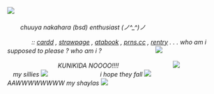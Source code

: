 ![](https://i.postimg.cc/KcDwr8jc/Untitled156-20250119194524.png)

<h6>ㅤ  ㅤchuuya nakahara (bsd) enthusiast (⁠ノ⁠^⁠_⁠^⁠)⁠ノ

ㅤ ㅤㅤㅤ:: [cardd](https://chuuyyaa.carrd.co/) , [strawpage](https://uponthetaintedsorroww.straw.page/) , [atabook](https://uponthetaintedsorrow.atabook.org/) , [prns.cc](https://pronouns.cc/@uponthetaintedsorrow) , [rentry](https://rentry.co/sillychuya) . . . who am i supposed to please ? who am i ?
ㅤㅤㅤㅤㅤㅤㅤㅤㅤ
![](https://static.wikia.nocookie.net/bungostraydogs/images/1/1a/Kunikida%27s_sacrifice.gif/revision/latest?cb=20230225062706)

ㅤㅤㅤㅤㅤㅤㅤㅤㅤKUNIKIDA NOOOO!!!!
ㅤㅤㅤㅤㅤㅤㅤㅤㅤ
![](https://blogger.googleusercontent.com/img/b/R29vZ2xl/AVvXsEgkrwTZ2WGv8TrN4eRKsaTZKlNIi_h6brnnIwJEH4QF3qwRSN5c9i83p7FBrUt6ZqTA31YBgLacUBXeWOMQHWeq5Toa6CMCnK_tvEmq-_-DOPFHw50fNPD-swv7AMz5GFCiIbrPdmkJuI1zrKqO314_8AO72QbVn5J-QgBr14CgnopGnjilQNRE/s1600/Bungou%20Stray%20Dogs%20-%20Episode%2041%20-%20Ranpo%20Surprises%20Mushitarou.gif)
ㅤㅤㅤㅤㅤㅤㅤㅤㅤmy sillies
![](https://64.media.tumblr.com/adc41eee444ca1110be348ff9a28a42a/0e895e80e87c3539-47/s500x750/a121e0a0404b1e2d6ae81af1cdb076785ec95da7.gif)
ㅤㅤㅤㅤㅤㅤㅤㅤㅤi hope they fall
![](https://64.media.tumblr.com/adc41eee444ca1110be348ff9a28a42a/0e895e80e87c3539-47/s500x750/a121e0a0404b1e2d6ae81af1cdb07685ec95da7.gif)
ㅤㅤㅤㅤㅤㅤㅤㅤㅤAAWWWWWWWW my shaylas
![](https://i.pinimg.com/originals/e1/34/05/e1340591893b3239d0ff18c3282cbcda.gif)
